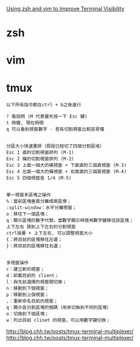 [Using zsh and vim to Improve Terminal Visibility](http://mayurrokade.com/blog/using-zsh-and-vim-to-improve-terminal-visibility/)



# zsh



# vim



# tmux

```
以下所有指令都在ctrl + b之後進行

? 看說明 (M 代表要先按一下 Esc 鍵)
t 時鐘, 現在時間
q 可以看到視窗數字 - 若有切割視窗比較容易懂


分區大小快速重排（假設已經切了四個分割區域）
Esc 1 直的切割視窗排列 (M-1)
Esc 2 橫的切割視窗排列 (M-2)
Esc 3 上面一個大的橫視窗 + 下面直的三個直視窗 (M-3)
Esc 4 左面一個大的橫視窗 + 右面直的三個直視窗 (M-4)
Esc 5 四個視窗各 1/4 (M-5)


單一視窗多區塊之操作
%：當前區塊垂直分離成兩區塊；
:split-window：水平分離視窗；
o：移往下一個區塊；
q：顯示區塊的數字代號，當數字顯示時使用數字鍵移往該區塊；
上下左右 跳到上下左右的分割視窗
ctrl按著 + 上下左右, 可以調整視窗大小
{：將目前的區塊移往左邊；
}：將目前的區塊移往右邊；


多視窗操作
c：建立新的視窗；
d：卸載目前的 client；
l：與先前選擇的視窗間切換；
n：移動到下個視窗；
p：移動到上個視窗；
,：重新命名目前的視窗；
q：顯示各分割區塊的號碼（用來切換到不同的區塊）
o：切換到下個區塊；
w：列出目前 clinet 的視窗，可以用數字鍵切換；
```


http://blog.chh.tw/posts/tmux-terminal-multiplexer/
http://blog.chh.tw/posts/tmux-terminal-multiplexer/




